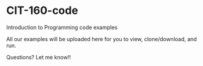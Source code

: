 # CIT-160-code
Introduction to Programming code examples

All our examples will be uploaded here for you to view, clone/download, and run.

Questions? Let me know!! 


